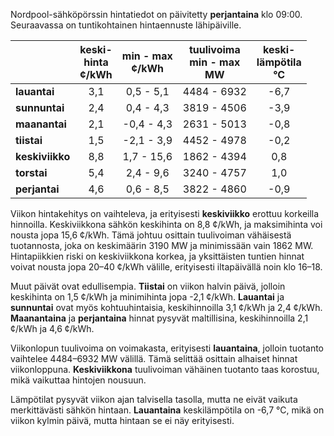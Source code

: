 Nordpool-sähköpörssin hintatiedot on päivitetty **perjantaina** klo 09:00. Seuraavassa on tuntikohtainen hintaennuste lähipäiville.

|       | keski-<br>hinta<br>¢/kWh | min - max<br>¢/kWh | tuulivoima<br>min - max<br>MW | keski-<br>lämpötila<br>°C |
|:-------------|:----------------:|:----------------:|:-------------:|:-------------:|
| **lauantai** | 3,1 | 0,5 - 5,1 | 4484 - 6932 | -6,7 |
| **sunnuntai** | 2,4 | 0,4 - 4,3 | 3819 - 4506 | -3,9 |
| **maanantai** | 2,1 | -0,4 - 4,3 | 2631 - 5013 | -0,8 |
| **tiistai** | 1,5 | -2,1 - 3,9 | 4452 - 4978 | -0,2 |
| **keskiviikko** | 8,8 | 1,7 - 15,6 | 1862 - 4394 | 0,8 |
| **torstai** | 5,4 | 2,4 - 9,6 | 3240 - 4757 | 1,0 |
| **perjantai** | 4,6 | 0,6 - 8,5 | 3822 - 4860 | -0,9 |

Viikon hintakehitys on vaihteleva, ja erityisesti **keskiviikko** erottuu korkeilla hinnoilla. Keskiviikkona sähkön keskihinta on 8,8 ¢/kWh, ja maksimihinta voi nousta jopa 15,6 ¢/kWh. Tämä johtuu osittain tuulivoiman vähäisestä tuotannosta, joka on keskimäärin 3190 MW ja minimissään vain 1862 MW. Hintapiikkien riski on keskiviikkona korkea, ja yksittäisten tuntien hinnat voivat nousta jopa 20–40 ¢/kWh välille, erityisesti iltapäivällä noin klo 16–18.

Muut päivät ovat edullisempia. **Tiistai** on viikon halvin päivä, jolloin keskihinta on 1,5 ¢/kWh ja minimihinta jopa -2,1 ¢/kWh. **Lauantai** ja **sunnuntai** ovat myös kohtuuhintaisia, keskihinnoilla 3,1 ¢/kWh ja 2,4 ¢/kWh. **Maanantaina** ja **perjantaina** hinnat pysyvät maltillisina, keskihinnoilla 2,1 ¢/kWh ja 4,6 ¢/kWh.

Viikonlopun tuulivoima on voimakasta, erityisesti **lauantaina**, jolloin tuotanto vaihtelee 4484–6932 MW välillä. Tämä selittää osittain alhaiset hinnat viikonloppuna. **Keskiviikkona** tuulivoiman vähäinen tuotanto taas korostuu, mikä vaikuttaa hintojen nousuun.

Lämpötilat pysyvät viikon ajan talvisella tasolla, mutta ne eivät vaikuta merkittävästi sähkön hintaan. **Lauantaina** keskilämpötila on -6,7 °C, mikä on viikon kylmin päivä, mutta hintaan se ei näy erityisesti.
